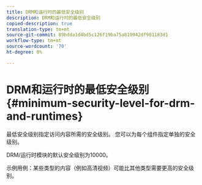 ```yaml
---
title: DRM和运行时的最低安全级别
description: DRM和运行时的最低安全级别
copied-description: true
translation-type: tm+mt
source-git-commit: 89bdda1d4bd5c126f19ba75a819942df901183d1
workflow-type: tm+mt
source-wordcount: '70'
ht-degree: 0%

---
```



# DRM和运行时的最低安全级别{#minimum-security-level-for-drm-and-runtimes}

最低安全级别指定访问内容所需的安全级别。 您可以为每个组件指定单独的安全级别。

DRM/运行时模块的默认安全级别为10000。

示例用例：某些类型的内容（例如高清视频）可能比其他类型需要更高的安全级别。
